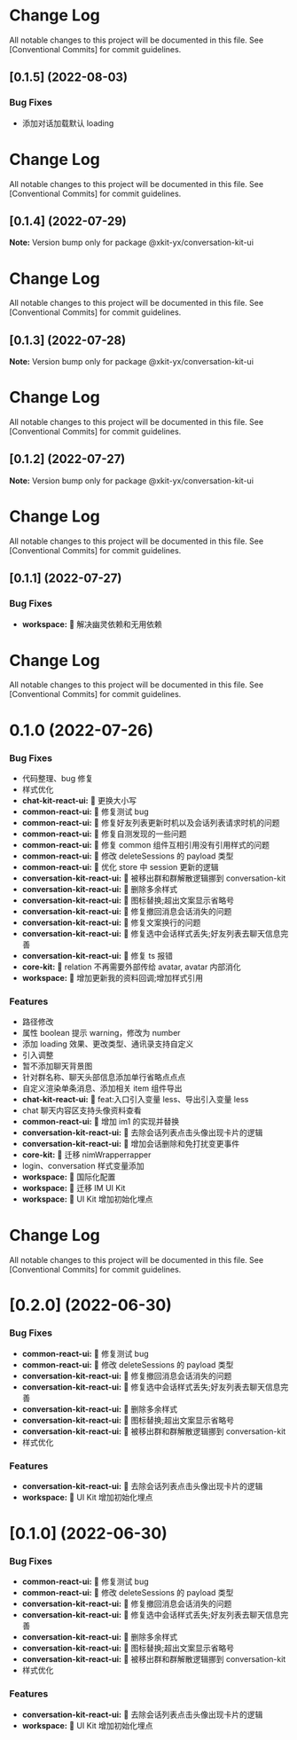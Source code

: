 # Change Log

All notable changes to this project will be documented in this file.
See [Conventional Commits] for commit guidelines.

## [0.1.5] (2022-08-03)

### Bug Fixes

- 添加对话加载默认 loading 

# Change Log

All notable changes to this project will be documented in this file.
See [Conventional Commits] for commit guidelines.

## [0.1.4] (2022-07-29)

**Note:** Version bump only for package @xkit-yx/conversation-kit-ui

# Change Log

All notable changes to this project will be documented in this file.
See [Conventional Commits] for commit guidelines.

## [0.1.3] (2022-07-28)

**Note:** Version bump only for package @xkit-yx/conversation-kit-ui

# Change Log

All notable changes to this project will be documented in this file.
See [Conventional Commits] for commit guidelines.

## [0.1.2] (2022-07-27)

**Note:** Version bump only for package @xkit-yx/conversation-kit-ui

# Change Log

All notable changes to this project will be documented in this file.
See [Conventional Commits] for commit guidelines.

## [0.1.1] (2022-07-27)

### Bug Fixes

- **workspace:** 🐛 解决幽灵依赖和无用依赖

# Change Log

All notable changes to this project will be documented in this file.
See [Conventional Commits] for commit guidelines.

# 0.1.0 (2022-07-26)

### Bug Fixes

- 代码整理、bug 修复
- 样式优化
- **chat-kit-react-ui:** 🐛 更换大小写
- **common-react-ui:** 🐛 修复测试 bug
- **common-react-ui:** 🐛 修复好友列表更新时机以及会话列表请求时机的问题
- **common-react-ui:** 🐛 修复自测发现的一些问题
- **common-react-ui:** 🐛 修复 common 组件互相引用没有引用样式的问题
- **common-react-ui:** 🐛 修改 deleteSessions 的 payload 类型
- **common-react-ui:** 🐛 优化 store 中 session 更新的逻辑
- **conversation-kit-react-ui:** 🐛 被移出群和群解散逻辑挪到 conversation-kit
- **conversation-kit-react-ui:** 🐛 删除多余样式
- **conversation-kit-react-ui:** 🐛 图标替换;超出文案显示省略号
- **conversation-kit-react-ui:** 🐛 修复撤回消息会话消失的问题
- **conversation-kit-react-ui:** 🐛 修复文案换行的问题
- **conversation-kit-react-ui:** 🐛 修复选中会话样式丢失;好友列表去聊天信息完善
- **conversation-kit-react-ui:** 🐛 修复 ts 报错
- **core-kit:** 🐛 relation 不再需要外部传给 avatar, avatar 内部消化
- **workspace:** 🐛 增加更新我的资料回调;增加样式引用

### Features

- 路径修改
- 属性 boolean 提示 warning，修改为 number
- 添加 loading 效果、更改类型、通讯录支持自定义
- 引入调整
- 暂不添加聊天背景图
- 针对群名称、聊天头部信息添加单行省略点点点
- 自定义渲染单条消息、添加相关 item 组件导出
- **chat-kit-react-ui:** 🎸 feat:入口引入变量 less、导出引入变量 less
- chat 聊天内容区支持头像资料查看
- **common-react-ui:** 🎸 增加 im1 的实现并替换
- **conversation-kit-react-ui:** 🎸 去除会话列表点击头像出现卡片的逻辑
- **conversation-kit-react-ui:** 🎸 增加会话删除和免打扰变更事件
- **core-kit:** 🎸 迁移 nimWrapperrapper
- login、conversation 样式变量添加
- **workspace:** 🎸 国际化配置
- **workspace:** 🎸 迁移 IM UI Kit
- **workspace:** 🎸 UI Kit 增加初始化埋点

# Change Log

All notable changes to this project will be documented in this file.
See [Conventional Commits] for commit guidelines.

# [0.2.0] (2022-06-30)

### Bug Fixes

- **common-react-ui:** 🐛 修复测试 bug
- **common-react-ui:** 🐛 修改 deleteSessions 的 payload 类型
- **conversation-kit-react-ui:** 🐛 修复撤回消息会话消失的问题
- **conversation-kit-react-ui:** 🐛 修复选中会话样式丢失;好友列表去聊天信息完善
- **conversation-kit-react-ui:** 🐛 删除多余样式
- **conversation-kit-react-ui:** 🐛 图标替换;超出文案显示省略号
- **conversation-kit-react-ui:** 🐛 被移出群和群解散逻辑挪到 conversation-kit
- 样式优化

### Features

- **conversation-kit-react-ui:** 🎸 去除会话列表点击头像出现卡片的逻辑
- **workspace:** 🎸 UI Kit 增加初始化埋点

# [0.1.0] (2022-06-30)

### Bug Fixes

- **common-react-ui:** 🐛 修复测试 bug
- **common-react-ui:** 🐛 修改 deleteSessions 的 payload 类型
- **conversation-kit-react-ui:** 🐛 修复撤回消息会话消失的问题
- **conversation-kit-react-ui:** 🐛 修复选中会话样式丢失;好友列表去聊天信息完善
- **conversation-kit-react-ui:** 🐛 删除多余样式
- **conversation-kit-react-ui:** 🐛 图标替换;超出文案显示省略号
- **conversation-kit-react-ui:** 🐛 被移出群和群解散逻辑挪到 conversation-kit
- 样式优化

### Features

- **conversation-kit-react-ui:** 🎸 去除会话列表点击头像出现卡片的逻辑
- **workspace:** 🎸 UI Kit 增加初始化埋点
